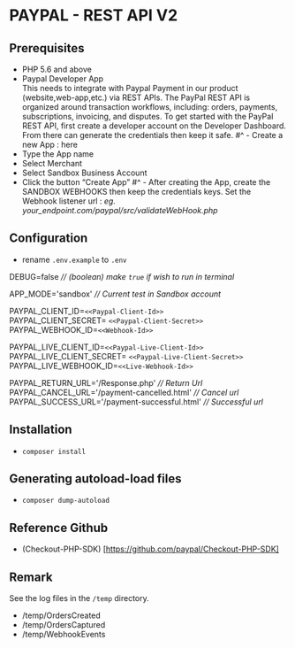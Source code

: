 # PAYPAL - REST API V2

## Prerequisites
- PHP 5.6 and above
- Paypal Developer App <br/>
This needs to integrate with Paypal Payment in our product (website,web-app,etc.) via REST APIs. The PayPal REST API is organized around transaction workflows, including: orders, payments, subscriptions, invoicing, and disputes. 
To get started with the PayPal REST API, first create a developer account on the Developer Dashboard. From there can generate the credentials then keep it safe.
#^ - Create a new App : here
 - Type the App name
 - Select Merchant
 - Select Sandbox Business Account
 - Click the button “Create App”
#^ - After creating the App, create the SANDBOX WEBHOOKS then keep the credentials keys. Set the Webhook listener url : 
 <i>eg. your_endpoint.com/paypal/src/validateWebHook.php</i>


## Configuration 
- rename `.env.example` to `.env`

DEBUG=false <i>// (boolean) make `true` if wish to run in terminal</i>

APP_MODE='sandbox' <i>// Current test in Sandbox account</i>

PAYPAL_CLIENT_ID=`<<Paypal-Client-Id>>` <br/>
PAYPAL_CLIENT_SECRET= `<<Paypal-Client-Secret>>` <br/>
PAYPAL_WEBHOOK_ID=`<<Webhook-Id>>` <br/>

PAYPAL_LIVE_CLIENT_ID=`<<Paypal-Live-Client-Id>>` <br/>
PAYPAL_LIVE_CLIENT_SECRET= `<<Paypal-Live-Client-Secret>>` <br/>
PAYPAL_LIVE_WEBHOOK_ID=`<<Live-Webhook-Id>>` <br/>

PAYPAL_RETURN_URL='/Response.php' <i> // Return Url</i> <br/>
PAYPAL_CANCEL_URL='/payment-cancelled.html' <i>// Cancel url </i> <br/>
PAYPAL_SUCCESS_URL='/payment-successful.html' <i>// Successful url </i> <br/>

## Installation
- `composer install`
## Generating autoload-load files
- `composer dump-autoload` 
## Reference Github
- (Checkout-PHP-SDK) [https://github.com/paypal/Checkout-PHP-SDK]
## Remark 
See the log files in the `/temp` directory.
- /temp/OrdersCreated
- /temp/OrdersCaptured
- /temp/WebhookEvents

